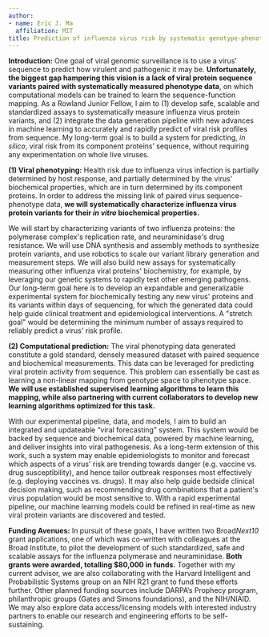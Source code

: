 ```yaml
---
author:
- name: Eric J. Ma
  affiliation: MIT
title: Prediction of influenza virus risk by systematic genotype-phenotype mapping
---
```


<!--
Robert's comments on the title, and general comments.:
1. Make title more direct. "Prediction of viral risk by systematic genotype-phenotype mapping." Make it clear that it was about viruses.
    2. >>>> done!
2. Using a single example gives the reader a "tangible example" on which I can build the case for generalizable measurements & principles.
    3. >>>> done!
 -->

**Introduction:** One goal of viral genomic surveillance is to use a virus’ sequence to predict how virulent and pathogenic it may be. **Unfortunately, the biggest gap hampering this vision is a lack of viral protein sequence variants paired with systematically measured phenotype data**, on which computational models can be trained to learn the sequence-function mapping. As a Rowland Junior Fellow, I aim to (1) develop safe, scalable and standardized assays to systematically measure influenza virus protein variants, and (2) integrate the data generation pipeline with new advances in machine learning to accurately and rapidly predict of viral risk profiles from sequence. <!--JR: I see number 2 as the real big thing. I wonder if there’s a better way to pose this as that as the focus and then using virus as an example of what could be done with any viral that you could accomplish #1 with. --><!--EM: Tricky part is that RJFs are meant to be experimentalists. Let me think about this... --> My long-term goal is to build a system for predicting, *in silico*, viral risk from its component proteins’ sequence, without requiring any experimentation on whole live viruses.

<!--
Bill's comments on section 1:
1. It's still a bit high level.
2. "neuraminidase variants' drug resistance" - not so clear.
3. "dashboard" - might be a better word. Sounds a bit colloquial.
4. Rowland fellows - I might be writing with too much jargon here.
5. "Plug-and-play" - sounds a bit colloquial.
6. Do not leave reader with impression that I'm only going to be looking at two proteins for all viruses.
7.
-->

<!--EM: I took out the figure. It isn't accurate for what I'm trying to communicate. Still thinking...-->

<!-- Try adding some content that hints at "flu being the starting system" -->

**(1) Viral phenotyping:** Health risk due to influenza virus infection is partially determined by host response, and partially determined by the virus' biochemical properties, which are in turn determined by its component proteins. In order to address the missing link of paired virus sequence-phenotype data, **we will systematically characterize influenza virus protein variants for their *in vitro* biochemical properties.**

We will start by characterizing variants of two influenza proteins: the polymerase complex's replication rate, and neuraminidase's drug resistance. We will use DNA synthesis and assembly methods to synthesize protein variants, and use robotics to scale our variant library generation and measurement steps. We will also build new assays for systematically measuring other influenza viral proteins' biochemistry, for example, by leveraging our genetic systems to rapidly test other emerging pathogens. Our long-term goal here is to develop an expandable and generalizable experimental system for biochemically testing any new virus' proteins and its variants within days of sequencing, for which the generated data could help guide clinical treatment and epidemiological interventions. A "stretch goal" would be determining the minimum number of assays required to reliably predict a virus' risk profile.

<!--
Bill's comments on section 2:
1. "viral forecasting system" - a bit misleading.
2. pointers on allostery, folding - these are important, but right now not yet mentioned. these could be added to the first paragraph.
3. Might be good to put in an example?
4. Put in some referenceable pointers for the reader, to help the reader connect back.
 -->


**(2) Computational prediction:** The viral phenotyping data generated constitute a gold standard, densely measured dataset with paired sequence and biochemical measurements. This data can be leveraged for predicting viral protein activity from sequence. This problem can essentially be cast as learning a non-linear mapping from genotype space to phenotype space.<!--JR: What is the possible/probable noise that interferes? How can it be avoided, or what else might need to be considered? Alternatives? --><!--EM: Not sure what you mean by this? --> **We will use established supervised learning algorithms to learn this mapping, while also partnering with current collaborators to develop new learning algorithms optimized for this task.**

With our experimental pipeline, data, and models, I aim to build an integrated and updateable “viral forecasting” system. This system would be backed by sequence and biochemical data, powered by machine learning, and deliver insights into viral pathogenesis. As a long-term extension of this work, such a system may enable epidemiologists to monitor and forecast which aspects of a virus' risk are trending towards danger (e.g. vaccine vs. drug susceptibility), and hence tailor outbreak responses most effectively (e.g. deploying vaccines vs. drugs). It may also help guide bedside clinical decision making, such as recommending drug combinations that a patient's virus population would be most sensitive to. With a rapid experimental pipeline, our machine learning models could be refined in real-time as new viral protein variants are discovered and tested.

<!--
Bill's comments on planned funding avenues:
1. How will being an RJF help with advancing the science? May want to emphasize this isntead of the "Funding Avenues" portion.
 -->

**Funding Avenues:** In pursuit of these goals, I have written two Broad*Next10* grant applications, one of which was co-written with colleagues at the Broad Institute, to <!-- Can we highlight this? -->pilot the development of such standardized, safe and scalable assays for the influenza polymerase and neuraminidase. **Both grants were awarded, totalling \$80,000 in funds.** Together with my current advisor, we are also collaborating with the Harvard Intelligent and Probabilistic Systems group on an NIH R21 grant to fund these efforts further. Other planned funding sources include DARPA’s Prophecy program, philanthropic groups (Gates and Simons foundations), and the NIH/NIAID. We may also explore data access/licensing models with interested industry partners to enable our research and engineering efforts to be self-sustaining.